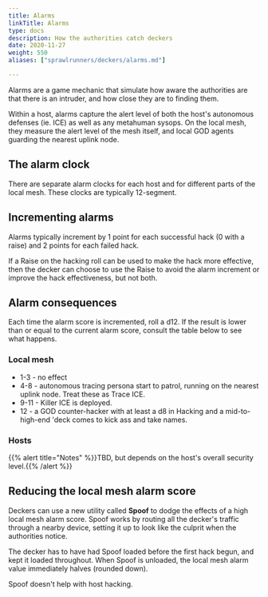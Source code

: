 ```yaml
---
title: Alarms
linkTitle: Alarms
type: docs
description: How the authorities catch deckers
date: 2020-11-27
weight: 550
aliases: ["sprawlrunners/deckers/alarms.md"]

---
```


Alarms are a game mechanic that simulate how aware the authorities are that there is an intruder, and how close they are to finding them.

Within a host, alarms capture the alert level of both the host's autonomous defenses (ie. ICE) as well as any metahuman sysops. On the local mesh, they measure the alert level of the mesh itself, and local GOD agents guarding the nearest uplink node.

## The alarm clock

There are separate alarm clocks for each host and for different parts of the local mesh. These clocks are typically 12-segment.

## Incrementing alarms

Alarms typically increment by 1 point for each successful hack (0 with a raise) and 2 points for each failed hack.

If a Raise on the hacking roll can be used to make the hack more effective, then the decker can choose to use the Raise to avoid the alarm increment or improve the hack effectiveness, but not both.

## Alarm consequences

Each time the alarm score is incremented, roll a d12. If the result is lower than or equal to the current alarm score, consult the table below to see what happens.

### Local mesh

* 1-3 - no effect
* 4-8 - autonomous tracing persona start to patrol, running on the nearest uplink node. Treat these as Trace ICE. 
* 9-11 - Killer ICE is deployed. 
* 12 - a GOD counter-hacker with at least a d8 in Hacking and a mid-to-high-end 'deck comes to kick ass and take names.

### Hosts

{{% alert title="Notes" %}}TBD, but depends on the host's overall security level.{{% /alert %}}

## Reducing the local mesh alarm score

Deckers can use a new utility called **Spoof** to dodge the effects of a high local mesh alarm score. Spoof works by routing all the decker's traffic through a nearby device, setting it up to look like the culprit when the authorities notice.

The decker has to have had Spoof loaded before the first hack begun, and kept it loaded throughout. When Spoof is unloaded, the local mesh alarm value immediately halves (rounded down).

Spoof doesn't help with host hacking.
